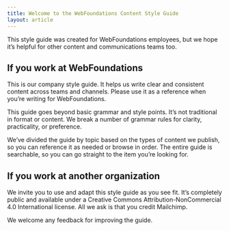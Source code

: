 ```yaml
---
title: Welcome to the WebFoundations Content Style Guide
layout: article
---
```


This style guide was created for WebFoundations employees, but we hope it’s helpful for other content and communications teams too.

## If you work at WebFoundations

This is our company style guide. It helps us write clear and consistent content across teams and channels. Please use it as a reference when you’re writing for WebFoundations.

This guide goes beyond basic grammar and style points. It’s not traditional in format or content. We break a number of grammar rules for clarity, practicality, or preference.

We’ve divided the guide by topic based on the types of content we publish, so you can reference it as needed or browse in order. The entire guide is searchable, so you can go straight to the item you’re looking for.

## If you work at another organization

We invite you to use and adapt this style guide as you see fit. It’s completely public and available under a Creative Commons Attribution-NonCommercial 4.0 International license. All we ask is that you credit Mailchimp.

We welcome any feedback for improving the guide.
